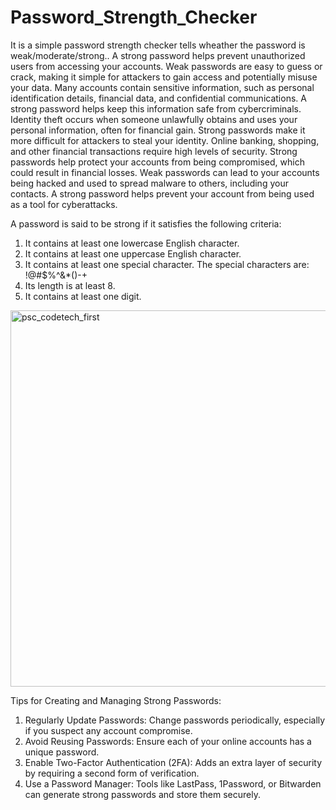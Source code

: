 # Password_Strength_Checker
It is a simple password strength checker tells wheather the password is weak/moderate/strong..
A strong password helps prevent unauthorized users from accessing your accounts. Weak passwords are easy to guess or crack, making it simple for attackers to gain access and potentially misuse your data.
Many accounts contain sensitive information, such as personal identification details, financial data, and confidential communications. A strong password helps keep this information safe from cybercriminals.
Identity theft occurs when someone unlawfully obtains and uses your personal information, often for financial gain. Strong passwords make it more difficult for attackers to steal your identity.
Online banking, shopping, and other financial transactions require high levels of security. Strong passwords help protect your accounts from being compromised, which could result in financial losses.
Weak passwords can lead to your accounts being hacked and used to spread malware to others, including your contacts. A strong password helps prevent your account from being used as a tool for cyberattacks.


A password is said to be strong if it satisfies the following criteria: 
1. It contains at least one lowercase English character.
2. It contains at least one uppercase English character.
3. It contains at least one special character. The special characters are: !@#$%^&*()-+
4. Its length is at least 8.
5. It contains at least one digit.

<img width="602" alt="psc_codetech_first" src="https://github.com/rakhinya/Password_Strength_Checker/assets/135599323/cf50bc26-9d67-48b8-9cf8-4424286624c9">

Tips for Creating and Managing Strong Passwords:
1. Regularly Update Passwords: Change passwords periodically, especially if you suspect any account compromise.
2. Avoid Reusing Passwords: Ensure each of your online accounts has a unique password.
3. Enable Two-Factor Authentication (2FA): Adds an extra layer of security by requiring a second form of verification.
4. Use a Password Manager: Tools like LastPass, 1Password, or Bitwarden can generate strong passwords and store them securely.
